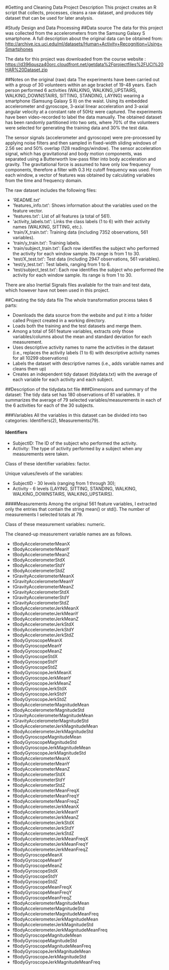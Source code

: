 #Getting and Cleaning Data Project Description
This project creates an R script that collects, processes, cleans a raw dataset, and produces tidy dataset that can be used for later analysis.

#Study Design and Data Processing
##Data source
The data for this project was collected from the accelerometers from the Samsung Galaxy S smartphone. A full description about the original data can be obtained from:
http://archive.ics.uci.edu/ml/datasets/Human+Activity+Recognition+Using+Smartphones 

The data for this project was downloaded from the course website : 
https://d396qusza40orc.cloudfront.net/getdata%2Fprojectfiles%2FUCI%20HAR%20Dataset.zip 

##Notes on the original (raw) data
The experiments have been carried out with a group of 30 volunteers within an age bracket of 19-48 years. Each person performed 6 activities (WALKING, WALKING_UPSTAIRS, WALKING_DOWNSTAIRS, SITTING, STANDING, LAYING) wearing a smartphone (Samsung Galaxy S II) on the waist. Using its embedded accelerometer and gyroscope, 3-axial linear acceleration and 3-axial angular velocity at a constant rate of 50Hz were captured. The experiments have been video-recorded to label the data manually. The obtained dataset has been randomly partitioned into two sets, where 70% of the volunteers were selected for generating the training data and 30% the test data.

The sensor signals (accelerometer and gyroscope) were pre-processed by applying noise filters and then sampled in fixed-width sliding windows of 2.56 sec and 50% overlap (128 readings/window). The sensor acceleration signal, which has gravitational and body motion components, was separated using a Butterworth low-pass filter into body acceleration and gravity. The gravitational force is assumed to have only low frequency components, therefore a filter with 0.3 Hz cutoff frequency was used. From each window, a vector of features was obtained by calculating variables from the time and frequency domain.

The raw dataset includes the following files:
- 'README.txt'
- 'features_info.txt': Shows information about the variables used on the feature vector.
- 'features.txt': List of all features (a total of 561).
- 'activity_labels.txt': Links the class labels (1 to 6) with their activity names (WALKING, SITTING, etc.).
- 'train/X_train.txt': Training data (including 7352 observations, 561 variables).
- 'train/y_train.txt': Training labels.
- 'train/subject_train.txt': Each row identifies the subject who performed the activity for each window sample. Its range is from 1 to 30. 
- 'test/X_test.txt': Test data (including 2947 observations, 561 variables).
- 'test/y_test.txt': Test labels, ranging from 1 to 6. 
- 'test/subject_test.txt': Each row identifies the subject who performed the activity for each window sample. Its range is from 1 to 30. 

There are also Inertial Signals files available for the train and test data, which however have not been used in this project.

##Creating the tidy data file
The whole transformation process takes 6 parts:
* Downloads the data source from the website and put it into a folder called Project created in a working directory. 
* Loads both the training and the test datasets and merge them.
* Among a total of 561 feature variables, extracts only those variables/columns about the mean and standard deviation for each measurement.
* Uses descriptive activity names to name the activities in the dataset (i.e., replaces the activity labels (1 to 6) with descriptive activity names for all 10299 observations)
* Labels the dataset with descriptive names (i.e., adds variable names and cleans them up)
* Creates an independent tidy dataset (tidydata.txt) with the average of each variable for each activity and each subject.

##Description of the tidydata.txt file
###Dimensions and summary of the dataset: 
The tidy data set has 180 observations of 81 variables. It summarizes the average of 79 selected variables/measurements in each of the 6 activities for each of the 30 subjects.

###Variables
All the variables in this dataset can be divided into two categories: Identifiers(2), Measurements(79).
#### Identifiers
* SubjectID: The ID of the subject who performed the activity.
* Activity: The type of activity performed by a subject when any measurements were taken. 

Class of these identifier variables: factor.

Unique values/levels of the variables:
* SubjectID - 30 levels (ranging from 1 through 30);
* Activity - 6 levels (LAYING, SITTING, STANDING, WALKING, WALKING_DOWNSTAIRS, WALKING_UPSTAIRS).

####Measurements
Among the original 561 feature variables, I extracted only the entries that contain the string mean() or std(). The number of measurements I selected totals at 79. 

Class of these measurement variables: numeric.

The cleaned-up measurement variable names are as follows.
* tBodyAccelerometerMeanX
* tBodyAccelerometerMeanY
* tBodyAccelerometerMeanZ
* tBodyAccelerometerStdX
* tBodyAccelerometerStdY
* tBodyAccelerometerStdZ
* tGravityAccelerometerMeanX 
* tGravityAccelerometerMeanY
* tGravityAccelerometerMeanZ
* tGravityAccelerometerStdX
* tGravityAccelerometerStdY
* tGravityAccelerometerStdZ
* tBodyAccelerometerJerkMeanX           
* tBodyAccelerometerJerkMeanY
* tBodyAccelerometerJerkMeanZ
* tBodyAccelerometerJerkStdX
* tBodyAccelerometerJerkStdY
* tBodyAccelerometerJerkStdZ
* tBodyGyroscopeMeanX
* tBodyGyroscopeMeanY
* tBodyGyroscopeMeanZ
* tBodyGyroscopeStdX
* tBodyGyroscopeStdY
* tBodyGyroscopeStdZ
* tBodyGyroscopeJerkMeanX
* tBodyGyroscopeJerkMeanY
* tBodyGyroscopeJerkMeanZ
* tBodyGyroscopeJerkStdX             
* tBodyGyroscopeJerkStdY
* tBodyGyroscopeJerkStdZ
* tBodyAccelerometerMagnitudeMean
* tBodyAccelerometerMagnitudeStd
* tGravityAccelerometerMagnitudeMean
* tGravityAccelerometerMagnitudeStd
* tBodyAccelerometerJerkMagnitudeMean
* tBodyAccelerometerJerkMagnitudeStd
* tBodyGyroscopeMagnitudeMean
* tBodyGyroscopeMagnitudeStd
* tBodyGyroscopeJerkMagnitudeMean
* tBodyGyroscopeJerkMagnitudeStd
* fBodyAccelerometerMeanX
* fBodyAccelerometerMeanY
* fBodyAccelerometerMeanZ
* fBodyAccelerometerStdX
* fBodyAccelerometerStdY
* fBodyAccelerometerStdZ
* fBodyAccelerometerMeanFreqX
* fBodyAccelerometerMeanFreqY
* fBodyAccelerometerMeanFreqZ
* fBodyAccelerometerJerkMeanX
* fBodyAccelerometerJerkMeanY
* fBodyAccelerometerJerkMeanZ
* fBodyAccelerometerJerkStdX
* fBodyAccelerometerJerkStdY
* fBodyAccelerometerJerkStdZ
* fBodyAccelerometerJerkMeanFreqX
* fBodyAccelerometerJerkMeanFreqY
* fBodyAccelerometerJerkMeanFreqZ
* fBodyGyroscopeMeanX
* fBodyGyroscopeMeanY
* fBodyGyroscopeMeanZ               
* fBodyGyroscopeStdX
* fBodyGyroscopeStdY
* fBodyGyroscopeStdZ                 
* fBodyGyroscopeMeanFreqX
* fBodyGyroscopeMeanFreqY
* fBodyGyroscopeMeanFreqZ            
* fBodyAccelerometerMagnitudeMean
* fBodyAccelerometerMagnitudeStd
* fBodyAccelerometerMagnitudeMeanFreq     
* fBodyAccelerometerJerkMagnitudeMean
* fBodyAccelerometerJerkMagnitudeStd
* fBodyAccelerometerJerkMagnitudeMeanFreq 
* fBodyGyroscopeMagnitudeMean
* fBodyGyroscopeMagnitudeStd
* fBodyGyroscopeMagnitudeMeanFreq    
* fBodyGyroscopeJerkMagnitudeMean
* fBodyGyroscopeJerkMagnitudeStd
* fBodyGyroscopeJerkMagnitudeMeanFreq
